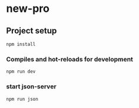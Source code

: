# new-pro

## Project setup
```
npm install
```

### Compiles and hot-reloads for development
```
npm run dev
```

### start json-server
```
npm run json
```